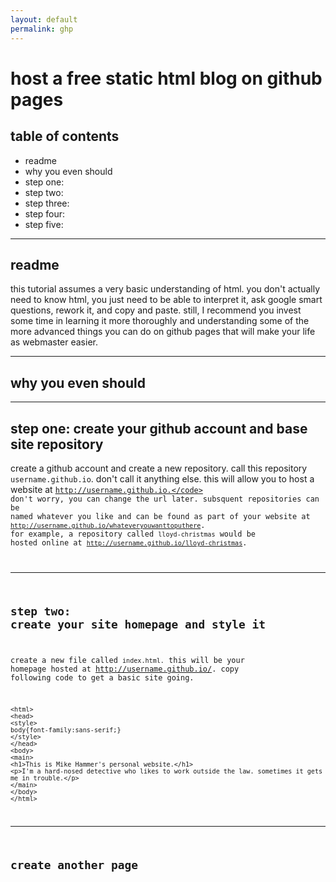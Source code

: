 ```yaml
---
layout: default
permalink: ghp
---
```


# host a free static html blog on github pages

## table of contents 

- readme
- why you even should
- step one:
- step two:
- step three:
- step four:
- step five:

---

## readme

this tutorial assumes a very basic understanding of html. you don't actually need to know html, you just need to be able to interpret it, ask google smart questions, rework it, and copy and paste. still, I recommend you invest
some time in learning it more thoroughly and understanding some of the more advanced things you can do on github pages that will make your life as webmaster easier.

---

## why you even should

---

## step one: create your github account and base site repository

create a github account and create a new repository. call this repository <code>username.github.io</code>. don't call it anything else. this will allow you to host a website at <code>http://username.github.io.</code> don't worry, you
can change the url later. subsquent repositories can be named whatever you like and can be found as part of your website at <code>http://username.github.io/whateveryouwanttoputhere</code>. for example, a repository
called <code>lloyd-christmas</code> would be hosted online at <code>http://username.github.io/lloyd-christmas</code>.

---

## step two: create your site homepage and style it

create a new file called <code>index.html.</code> this will be your homepage hosted at http://username.github.io/. copy following code to get a basic site going. 

```
<html>
<head>
<style>
body{font-family:sans-serif;}
</style>
</head>
<body>
<main>
<h1>This is Mike Hammer's personal website.</h1>
<p>I'm a hard-nosed detective who likes to work outside the law. sometimes it gets me in trouble.</p>
</main>
</body>
</html>
```

---

## create another page


